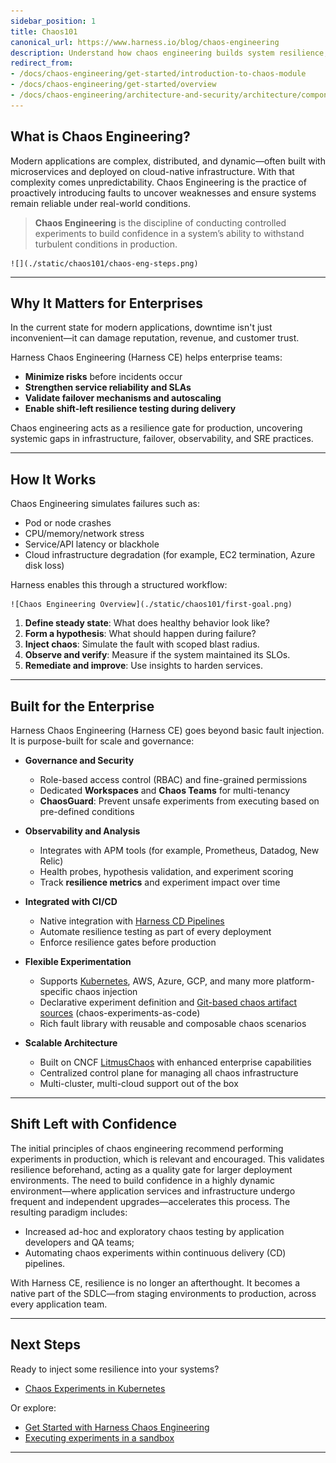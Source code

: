```yaml
---
sidebar_position: 1
title: Chaos101
canonical_url: https://www.harness.io/blog/chaos-engineering
description: Understand how chaos engineering builds system resilience, and how Harness enables scalable, secure, and enterprise-ready experimentation.
redirect_from:
- /docs/chaos-engineering/get-started/introduction-to-chaos-module
- /docs/chaos-engineering/get-started/overview
- /docs/chaos-engineering/architecture-and-security/architecture/components
---
```


## What is Chaos Engineering?

Modern applications are complex, distributed, and dynamic—often built with microservices and deployed on cloud-native infrastructure. With that complexity comes unpredictability. Chaos Engineering is the practice of proactively introducing faults to uncover weaknesses and ensure systems remain reliable under real-world conditions.

> **Chaos Engineering** is the discipline of conducting controlled experiments to build confidence in a system’s ability to withstand turbulent conditions in production.

    ![](./static/chaos101/chaos-eng-steps.png)

---

## Why It Matters for Enterprises

In the current state for modern applications, downtime isn't just inconvenient—it can damage reputation, revenue, and customer trust.

Harness Chaos Engineering (Harness CE) helps enterprise teams:
- **Minimize risks** before incidents occur
- **Strengthen service reliability and SLAs**
- **Validate failover mechanisms and autoscaling**
- **Enable shift-left resilience testing during delivery**

Chaos engineering acts as a resilience gate for production, uncovering systemic gaps in infrastructure, failover, observability, and SRE practices.

---

## How It Works

Chaos Engineering simulates failures such as:
- Pod or node crashes
- CPU/memory/network stress
- Service/API latency or blackhole
- Cloud infrastructure degradation (for example, EC2 termination, Azure disk loss)

Harness enables this through a structured workflow:

    ![Chaos Engineering Overview](./static/chaos101/first-goal.png)

1. **Define steady state**: What does healthy behavior look like?
2. **Form a hypothesis**: What should happen during failure?
3. **Inject chaos**: Simulate the fault with scoped blast radius.
4. **Observe and verify**: Measure if the system maintained its SLOs.
5. **Remediate and improve**: Use insights to harden services.

---

## Built for the Enterprise

Harness Chaos Engineering (Harness CE) goes beyond basic fault injection. It is purpose-built for scale and governance:

- **Governance and Security**
    - Role-based access control (RBAC) and fine-grained permissions
    - Dedicated **Workspaces** and **Chaos Teams** for multi-tenancy
    - **ChaosGuard**: Prevent unsafe experiments from executing based on pre-defined conditions

- **Observability and Analysis**
    - Integrates with APM tools (for example, Prometheus, Datadog, New Relic)
    - Health probes, hypothesis validation, and experiment scoring
    - Track **resilience metrics** and experiment impact over time

- **Integrated with CI/CD**
    - Native integration with [Harness CD Pipelines](https://developer.harness.io/docs/chaos-engineering/chaos-integration-with-cd/)
    - Automate resilience testing as part of every deployment
    - Enforce resilience gates before production

- **Flexible Experimentation**
    - Supports [Kubernetes](https://developer.harness.io/docs/chaos-engineering/use-harness-ce/chaos-faults/kubernetes/), AWS, Azure, GCP, and many more platform-specific chaos injection
    - Declarative experiment definition and [Git-based chaos artifact sources](/docs/chaos-engineering/use-harness-ce/chaoshubs/add-chaos-hub) (chaos-experiments-as-code)
    - Rich fault library with reusable and composable chaos scenarios

- **Scalable Architecture**
    - Built on CNCF [LitmusChaos](https://litmuschaos.io) with enhanced enterprise capabilities
    - Centralized control plane for managing all chaos infrastructure
    - Multi-cluster, multi-cloud support out of the box

---

## Shift Left with Confidence

The initial principles of chaos engineering recommend performing experiments in production, which is relevant and encouraged. This validates resilience beforehand, acting as a quality gate for larger deployment environments. The need to build confidence in a highly dynamic environment—where application services and infrastructure undergo frequent and independent upgrades—accelerates this process. The resulting paradigm includes:

- Increased ad-hoc and exploratory chaos testing by application developers and QA teams;
- Automating chaos experiments within continuous delivery (CD) pipelines.

With Harness CE, resilience is no longer an afterthought. It becomes a native part of the SDLC—from staging environments to production, across every application team.

---

## Next Steps

Ready to inject some resilience into your systems?

- [Chaos Experiments in Kubernetes](/docs/chaos-engineering/getting-started/saas/)

Or explore:
- [Get Started with Harness Chaos Engineering](https://developer.harness.io/docs/chaos-engineering/getting-started/)
- [Executing experiments in a sandbox](/docs/chaos-engineering/training/sandbox)

----
